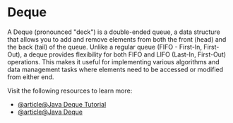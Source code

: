 # Deque

A Deque (pronounced "deck") is a double-ended queue, a data structure that allows you to add and remove elements from both the front (head) and the back (tail) of the queue. Unlike a regular queue (FIFO - First-In, First-Out), a deque provides flexibility for both FIFO and LIFO (Last-In, First-Out) operations. This makes it useful for implementing various algorithms and data management tasks where elements need to be accessed or modified from either end.

Visit the following resources to learn more:

- [@article@Java Deque Tutorial](https://jenkov.com/tutorials/java-collections/deque.html)
- [@article@Java Deque](https://www.programiz.com/java-programming/deque)
